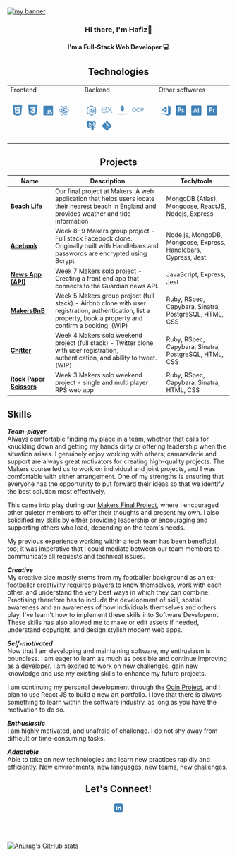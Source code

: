 # <p align="center">
  <a href="https://www.yushi.dev/" target="_blank" rel="noreferrer"><img src="https://user-images.githubusercontent.com/88586488/182867710-f2973046-ed5c-403f-9c4e-95b5fa9c1205.png" alt="my banner"></a>
</p>
<h3 align="center">
Hi there, I'm Hafiz🦾 
</h3>

<h4 align="center">
I'm a Full-Stack Web Developer 💻 
 </h4>

<h2 align='center'>Technologies</h2>
<table>
  <tbody>
    <td valign='top' width='33.33%>
      <h3 align='center'>Frontend<h3>   
      <img src='https://github.com/juliafmorgado/readme-assets/blob/main/GitHub%20Profile/Tech%20Skills/HTML.svg' width='20%'>
      <img src='https://github.com/juliafmorgado/readme-assets/blob/main/GitHub%20Profile/Tech%20Skills/CSS.svg' width='20%'>
      <img src='https://github.com/juliafmorgado/readme-assets/blob/main/GitHub%20Profile/Tech%20Skills/JavaScript.svg' width='20%'>
      <img src='https://github.com/juliafmorgado/readme-assets/blob/main/GitHub%20Profile/Tech%20Skills/React.svg' width='20%'>                                 </td>
                        
   <td valign='top' width='33.33%>
      <h3 align='center'>Backend<h3>
        <img src='https://github.com/juliafmorgado/readme-assets/blob/main/GitHub%20Profile/Tech%20Skills/NodeJS.svg' width='20%'>   
        <img src='https://github.com/juliafmorgado/readme-assets/blob/main/GitHub%20Profile/Tech%20Skills/Express.svg' width='20%'>   
        <img src='https://github.com/juliafmorgado/readme-assets/blob/main/GitHub%20Profile/Tech%20Skills/MongoDB.svg' width='20%'>   
        <img src='https://github.com/juliafmorgado/readme-assets/blob/main/GitHub%20Profile/Tech%20Skills/OOP.svg' width='20%'>   
        <img src='https://github.com/juliafmorgado/readme-assets/blob/main/GitHub%20Profile/Tech%20Skills/PostgreSQL.svg' width='20%'>
<!--         <img src='https://github.com/juliafmorgado/readme-assets/blob/main/GitHub%20Profile/Tech%20Skills/Angular.svg' width='20%'>   -->
        <img src='https://github.com/juliafmorgado/readme-assets/blob/main/GitHub%20Profile/Tech%20Skills/Git.svg' width='20%'>
</td>
   <td valign='top' width='33.33%>
      <h3 align='center'>Other softwares<h3>
        <img src='https://github.com/juliafmorgado/readme-assets/blob/main/GitHub%20Profile/Tech%20Skills/VSCode.svg' width='20%'>   
        <img src='https://github.com/juliafmorgado/readme-assets/blob/main/GitHub%20Profile/Tech%20Skills/Photoshop.svg' width='20%'>   
        <img src='https://github.com/juliafmorgado/readme-assets/blob/main/GitHub%20Profile/Tech%20Skills/Illustrator.svg' width='20%'>   
        <img src='https://github.com/juliafmorgado/readme-assets/blob/main/GitHub%20Profile/Tech%20Skills/PremierePro.svg' width='20%'>   
 </td>
  </tbody>
 </table>
 <h2 align='center'>Projects</h2>
 

| Name                             | Description                                            | Tech/tools        |
| -------------------------------- | ------------------------------------------------------ | ----------------- |
| **[Beach Life](https://github.com/Hafizalimi7/beach-life)** | Our final project at Makers. A web application that helps users locate their nearest beach in England and provides weather and tide information | MongoDB (Atlas), Mongoose, ReactJS, Nodejs, Express |
| [**Acebook**](https://github.com/Hafizalimi7/acebook-node-priceless)| Week 8-9 Makers group project - Full stack Facebook clone. Originally built with Handlebars and passwords are encrypted using Bcrypt | Node.js, MongoDB, Mongoose, Express, Handlebars, Cypress, Jest |
| [**News App (API)**](https://github.com/Hafizalimi7/news-summary-challenge)| Week 7 Makers solo project - Creating a front end app that connects to the Guardian news API.  | JavaScript, Express, Jest |
| [**MakersBnB**](https://github.com/Hafizalimi7/makers_bnb)| Week 5 Makers group project (full stack) - Airbnb clone with user registration, authentication, list a property, book a property and confirm a booking. (WIP) | Ruby, RSpec, Capybara, Sinatra, PostgreSQL, HTML, CSS |
| [**Chitter**](https://github.com/Hafizalimi7/chitter-challenge)| Week 4 Makers solo weekend project (full stack) - Twitter clone with user registration, authentication, and ability to tweet. (WIP) | Ruby, RSpec, Capybara, Sinatra, PostgreSQL, HTML, CSS |
| [**Rock Paper Scissors**](https://github.com/Hafizalimi7/rps-challenge)| Week 3 Makers solo weekend project - single and multi player RPS web app | Ruby, RSpec, Capybara, Sinatra, HTML, CSS |


## Skills

***Team-player***<br>
Always comfortable finding my place in a team, whether that calls for knuckling down and getting my hands dirty or offering leadership when the situation arises. I genuinely enjoy working with others; camaraderie and support are always great motivators for creating high-quality projects. The Makers course led us to work on individual and joint projects, and I was comfortable with either arrangement. One of my strengths is ensuring that everyone has the opportunity to put forward their ideas so that we identify the best solution most effectively. 

This came into play during our [Makers Final Project](https://github.com/Hafizalimi7/beach-life), where I encouraged other quieter members to offer their thoughts and present my own. I also solidified my skills by either providing leadership or encouraging and supporting others who lead, depending on the team's needs.

My previous experience working within a tech team has been beneficial, too; it was imperative that I could mediate between our team members to communicate all requests and technical issues.

***Creative***<br>
My creative side mostly stems from my footballer background as an ex-footballer creativilty requires players to know themselves, work with each other, and understand the very best ways in which they can combine. Practising therefore has to include the development of skill, spatial awareness and an awareness of how individuals themselves and others play. I've learn't how to implement these skills into Software Developemt. These skills has also allowed me to make or edit assets if needed, understand copyright, and design stylish modern web apps. 

***Self-motivated***<br>
Now that I am developing and maintaining software, my enthusiasm is boundless. I am eager to learn as much as possible and continue improving as a developer. I am excited to work on new challenges, gain new knowledge and use my existing skills to enhance my future projects.

I am continuing my personal development through the [Odin Project](https://www.theodinproject.com/), and I plan to use React JS to build a new art portfolio. I love that there is always something to learn within the software industry, as long as you have the motivation to do so.


***Enthusiastic***<br>
I am highly motivated, and unafraid of challenge. I do not shy away from difficult or time-consuming tasks.

***Adaptable***<br>
Able to take on new technologies and learn new practices rapidly and efficiently. New environments, new languages, new teams, new challenges.

<h2 align='center'>Let's Connect!</h2>
 <p align='center'>
        <a href='https://www.linkedin.com/in/hafiz-alimi-7148951a9/'> <img src='https://github.com/juliafmorgado/readme-assets/blob/main/GitHub%20Profile/Social%20Media%20Icons/LinkedIn.svg' width='5%'>   
 </p>
<br>
        </br>

![Anurag's GitHub stats](https://github-readme-stats.vercel.app/api?username=hafizalimi7&show_icons=true&theme=prussian)



